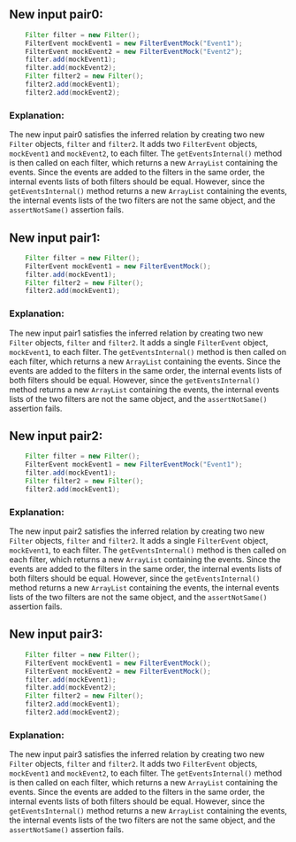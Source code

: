 ## New input pair0:
```java
    Filter filter = new Filter();
    FilterEvent mockEvent1 = new FilterEventMock("Event1");
    FilterEvent mockEvent2 = new FilterEventMock("Event2");
    filter.add(mockEvent1);
    filter.add(mockEvent2);
    Filter filter2 = new Filter();
    filter2.add(mockEvent1);
    filter2.add(mockEvent2);
```
### Explanation:
The new input pair0 satisfies the inferred relation by creating two new `Filter` objects, `filter` and `filter2`. It adds two `FilterEvent` objects, `mockEvent1` and `mockEvent2`, to each filter. The `getEventsInternal()` method is then called on each filter, which returns a new `ArrayList` containing the events. Since the events are added to the filters in the same order, the internal events lists of both filters should be equal. However, since the `getEventsInternal()` method returns a new `ArrayList` containing the events, the internal events lists of the two filters are not the same object, and the `assertNotSame()` assertion fails.

## New input pair1:
```java
    Filter filter = new Filter();
    FilterEvent mockEvent1 = new FilterEventMock();
    filter.add(mockEvent1);
    Filter filter2 = new Filter();
    filter2.add(mockEvent1);
```
### Explanation:
The new input pair1 satisfies the inferred relation by creating two new `Filter` objects, `filter` and `filter2`. It adds a single `FilterEvent` object, `mockEvent1`, to each filter. The `getEventsInternal()` method is then called on each filter, which returns a new `ArrayList` containing the events. Since the events are added to the filters in the same order, the internal events lists of both filters should be equal. However, since the `getEventsInternal()` method returns a new `ArrayList` containing the events, the internal events lists of the two filters are not the same object, and the `assertNotSame()` assertion fails.

## New input pair2:
```java
    Filter filter = new Filter();
    FilterEvent mockEvent1 = new FilterEventMock("Event1");
    filter.add(mockEvent1);
    Filter filter2 = new Filter();
    filter2.add(mockEvent1);
```
### Explanation:
The new input pair2 satisfies the inferred relation by creating two new `Filter` objects, `filter` and `filter2`. It adds a single `FilterEvent` object, `mockEvent1`, to each filter. The `getEventsInternal()` method is then called on each filter, which returns a new `ArrayList` containing the events. Since the events are added to the filters in the same order, the internal events lists of both filters should be equal. However, since the `getEventsInternal()` method returns a new `ArrayList` containing the events, the internal events lists of the two filters are not the same object, and the `assertNotSame()` assertion fails.

## New input pair3:
```java
    Filter filter = new Filter();
    FilterEvent mockEvent1 = new FilterEventMock();
    FilterEvent mockEvent2 = new FilterEventMock();
    filter.add(mockEvent1);
    filter.add(mockEvent2);
    Filter filter2 = new Filter();
    filter2.add(mockEvent1);
    filter2.add(mockEvent2);
```
### Explanation:
The new input pair3 satisfies the inferred relation by creating two new `Filter` objects, `filter` and `filter2`. It adds two `FilterEvent` objects, `mockEvent1` and `mockEvent2`, to each filter. The `getEventsInternal()` method is then called on each filter, which returns a new `ArrayList` containing the events. Since the events are added to the filters in the same order, the internal events lists of both filters should be equal. However, since the `getEventsInternal()` method returns a new `ArrayList` containing the events, the internal events lists of the two filters are not the same object, and the `assertNotSame()` assertion fails.
